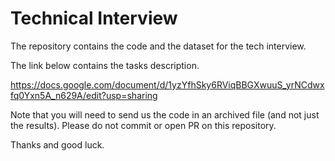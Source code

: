 # Technical Interview

The repository contains the code and the dataset for the tech interview.

The link below contains the tasks description. 

https://docs.google.com/document/d/1yzYfhSky6RViqBBGXwuuS_yrNCdwxfq0Yxn5A_n629A/edit?usp=sharing

Note that you will need to send us the code in an archived file (and not just the results). Please do not commit or open PR on this repository. 

Thanks and good luck.
